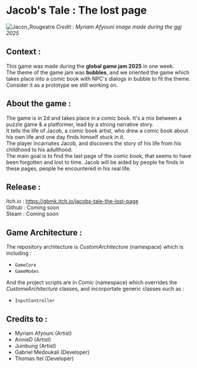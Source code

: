 # Jacob's Tale : The lost page
![Jacon_Rougeatre](https://github.com/user-attachments/assets/6816b78f-57d7-4687-b386-53991b9c6a7a)
*Credit : Myriam Afyouni image made during the ggj 2025* 

## Context :
This game was made during the **global game jam 2025** in one week. <br>
The theme of the game jam was **bubbles**, and we oriented the game which takes place into a comic book with NPC's dialogs in bubble to fit the theme.<br>
Consider it as a prototype we still working on.<br>

## About the game : 
The game is in 2d and takes place in a comic book. It's a mix between a puzzle game & a platformer, lead by a strong narrative story.<br>
It tells the life of Jacob, a comic book artist, who drew a comic book about his own life and one day finds himself stuck in it.<br>
The player incarnates Jacob, and discovers the story of his life from his childhood to his adulthood.<br>
The main goal is to find the last page of the comic book, that seems to have been forgotten and lost to time. Jacob will be aided by people he finds in these pages, people he encountered in his real life.<br>

## Release :
Itch.io : https://gbmk.itch.io/jacobs-tale-the-lost-page <br>
Github : Coming soon <br>
Steam : Coming soon <br>

## Game Architecture :
The repository architecture is *CustomArchitecture* (namespace) which is including : 
- `GameCore`
- `GameModes`

And the project scripts are in *Comic* (namespace) which overrides the *CustomeArchitecture* classes, and incorportate generic classes such as :
- `InputController`

## Credits to : 
- Myriam Afyouni (Artist)
- AnnieD (Artist)
- Juinbung (Artist)
- Gabriel Medoukali (Developer)
- Thomas Itel (Developer)
